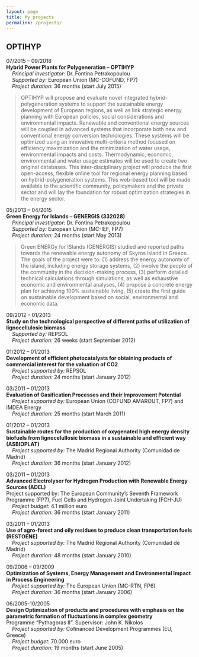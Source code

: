```yaml
---
layout: page
title: My projects
permalink: /projects/
---
```


OPTIHYP
-----------------
07/2015 – 09/2018   
**Hybrid Power Plants for Polygeneration – OPTIHYP**   
&nbsp;&nbsp;&nbsp;&nbsp;_Principal investigator:_ Dr. Fontina Petrakopoulou   
&nbsp;&nbsp;&nbsp;&nbsp;_Supported by:_ European Union (MC-COFUND, FP7)   
&nbsp;&nbsp;&nbsp;&nbsp;_Project duration:_ 36 months (start July 2015)   

>OPTIHYP will propose and evaluate novel integrated hybrid-polygeneration systems to support the sustainable energy development of European regions, as well as link strategic energy planning with European policies, social considerations and environmental impacts. Renewable and conventional energy sources will be coupled in advanced systems that incorporate both new and conventional energy conversion technologies. These systems will be optimized using an innovative multi-criteria method focused on efficiency maximization and the minimization of water usage, environmental impacts and costs. Thermodynamic, economic, environmental and water usage estimates will be used to create two original databases. This inter-disciplinary project will produce the first open-access, flexible online tool for regional energy planning based on hybrid-polygeneration systems. This web-based tool will be made available to the scientific community, policymakers and the private sector and will lay the foundation for robust optimization strategies in the energy sector.

05/2013 – 04/2015   	   
**Green Energy for Islands – GENERGIS (332028)**   
&nbsp;&nbsp;&nbsp;&nbsp;_Principal investigator:_ Dr. Fontina Petrakopoulou   
&nbsp;&nbsp;&nbsp;&nbsp;_Supported by:_ European Union (MC-IEF, FP7)   
&nbsp;&nbsp;&nbsp;&nbsp;_Project duration:_ 24 months (start May 2013)

>Green ENERGy for ISlands (GENERGIS) studied and reported paths towards the renewable energy autonomy of Skyros island in Greece.
The goals of the project were to:
(1) address the energy autonomy of the island, including energy storage systems,
(2) involve the people of the community in the decision-making process,
(3) perform detailed technical calculations through simulations, as well as exhaustive economic and environmental analyses,
(4) propose a concrete energy plan for achieving 100% sustainable living,
(5) create the first guide on sustainable development based on social, environmental and economic data.

09/2012 – 01/2013	  
**Study on the technological perspective of different paths of utilization of lignocellulosic biomass**   
&nbsp;&nbsp;&nbsp;&nbsp;_Supported by:_ REPSOL   
&nbsp;&nbsp;&nbsp;&nbsp;_Project duration:_ 26 weeks (start September 2012)

01/2012 – 01/2013	  
**Development of efficient photocatalysts for obtaining products of commercial interest for the valuation of CO2**   
&nbsp;&nbsp;&nbsp;&nbsp;_Project supported by:_ REPSOL   
&nbsp;&nbsp;&nbsp;&nbsp;_Project duration:_ 24 months (start January 2012)

03/2011 – 01/2013	  
**Evaluation of Gasification Processes and their Improvement Potential**    
&nbsp;&nbsp;&nbsp;&nbsp;_Project supported by:_ European Union (COFUND AMAROUT, FP7) and IMDEA Energy   
&nbsp;&nbsp;&nbsp;&nbsp;_Project duration:_ 25 months (start March 2011)

01/2012 – 01/2013	  
**Sustainable routes for the production of oxygenated high energy density biofuels from lignocelullosic biomass in a sustainable and efficient way (ASBIOPLAT)**      
&nbsp;&nbsp;&nbsp;&nbsp;_Project supported by:_ The Madrid Regional Authority (Comunidad de Madrid)      
&nbsp;&nbsp;&nbsp;&nbsp;_Project duration:_ 36 months (start January 2012)

03/2011 – 01/2013	  
**Advanced Electrolyser for Hydrogen Production with Renewable Energy Sources (ADEL)**   
Project supported by: The European Community’s Seventh Framework Programme (FP7), Fuel Cells and Hydrogen Joint Undertaking (FCH-JU)   
&nbsp;&nbsp;&nbsp;&nbsp;_Project budget:_ 4.1 million euro   
&nbsp;&nbsp;&nbsp;&nbsp;_Project duration:_ 36 months (start January 2011)

03/2011 – 01/2013	  
**Use of agro-forest and oily residues to produce clean transportation fuels (RESTOENE)**   
&nbsp;&nbsp;&nbsp;&nbsp;_Project supported by:_ The Madrid Regional Authority (Comunidad de Madrid)   
&nbsp;&nbsp;&nbsp;&nbsp;_Project duration:_ 48 months (start January 2010)

09/2006 – 09/2009 	  
**Optimization of Systems, Energy Management and Environmental Impact in Process Engineering**   
&nbsp;&nbsp;&nbsp;&nbsp;_Project supported by:_ The European Union (MC-RTN, FP6)   
&nbsp;&nbsp;&nbsp;&nbsp;_Project duration:_ 36 months (start January 2006)

06/2005-10/2005	  
**Design Optimization of products and procedures with emphasis on the parametric formation of fluctuations in complex geometry**   
Programme “Pythagoras II”.  Supervisor: John K. Nikolos   
&nbsp;&nbsp;&nbsp;&nbsp;_Project supported by:_  Cofinanced Development Programmes (EU, Greece)   
&nbsp;&nbsp;&nbsp;&nbsp;_Project budget:_ 70.000 euro   
&nbsp;&nbsp;&nbsp;&nbsp;_Project duration:_ 19 months (start June 2005)
